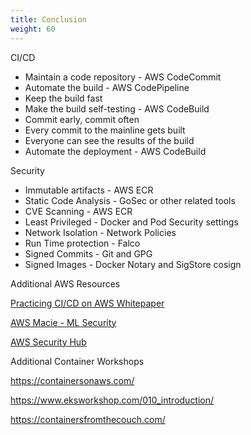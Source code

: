 ```yaml
---
title: Conclusion
weight: 60
---
```


CI/CD

- Maintain a code repository - AWS CodeCommit
- Automate the build - AWS CodePipeline
- Keep the build fast
- Make the build self-testing - AWS CodeBuild
- Commit early, commit often
- Every commit to the mainline gets built
- Everyone can see the results of the build
- Automate the deployment - AWS CodeBuild

Security

- Immutable artifacts - AWS ECR 
- Static Code Analysis - GoSec or other related tools 
- CVE Scanning - AWS ECR
- Least Privileged - Docker and Pod Security settings
- Network Isolation - Network Policies
- Run Time protection - Falco
- Signed Commits - Git and GPG 
- Signed Images - Docker Notary and SigStore cosign


Additional AWS Resources 

[Practicing CI/CD on AWS Whitepaper](https://d0.awsstatic.com/whitepapers/DevOps/practicing-continuous-integration-continuous-delivery-on-AWS.pdf)

[AWS Macie - ML Security](https://aws.amazon.com/macie/)

[AWS Security Hub](https://aws.amazon.com/security-hub/)

Additional Container Workshops

https://containersonaws.com/

https://www.eksworkshop.com/010_introduction/

https://containersfromthecouch.com/

